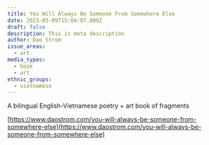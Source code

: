 ```yaml
---
title: You Will Always Be Someone From Somewhere Else
date: 2023-05-09T15:04:07.000Z
draft: false
description: This is meta description
author: Dao Strom
issue_areas:
  - art
media_types:
  - book
  - art
ethnic_groups:
  - vietnamese
---
```


A bilingual English-Vietnamese poetry + art book of fragments

[https://www.daostrom.com/you-will-always-be-someone-from-somewhere-else](https://www.daostrom.com/you-will-always-be-someone-from-somewhere-else)
